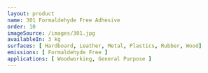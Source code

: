 ```yaml
---
layout: product 
name: 301 Formaldehyde Free Adhesive
order: 10
imageSource: /images/301.jpg
availableIn: 3 kg
surfaces: [ Hardboard, Leather, Metal, Plastics, Rubber, Wood]
emissions: [ Formaldehyde Free ]
applications: [ Woodworking, General Purpose ]
---
```


